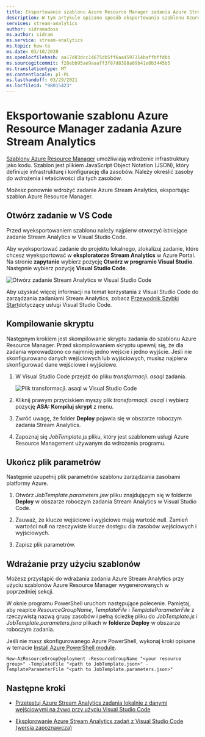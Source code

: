 ```yaml
---
title: Eksportowanie szablonu Azure Resource Manager zadania Azure Stream Analytics
description: W tym artykule opisano sposób eksportowania szablonu Azure Resource Manager dla zadania Azure Stream Analytics.
services: stream-analytics
author: sidramadoss
ms.author: sidram
ms.service: stream-analytics
ms.topic: how-to
ms.date: 03/10/2020
ms.openlocfilehash: aa17d83dcc14675db5ff6aa4597314baffbffdbb
ms.sourcegitcommit: f28ebb95ae9aaaff3f87d8388a09b41e0b3445b5
ms.translationtype: MT
ms.contentlocale: pl-PL
ms.lasthandoff: 03/29/2021
ms.locfileid: "98015423"
---
```

# <a name="export-an-azure-stream-analytics-job-azure-resource-manager-template"></a>Eksportowanie szablonu Azure Resource Manager zadania Azure Stream Analytics

[Szablony Azure Resource Manager](../azure-resource-manager/templates/overview.md) umożliwiają wdrożenie infrastruktury jako kodu. Szablon jest plikiem JavaScript Object Notation (JSON), który definiuje infrastrukturę i konfigurację dla zasobów. Należy określić zasoby do wdrożenia i właściwości dla tych zasobów.

Możesz ponownie wdrożyć zadanie Azure Stream Analytics, eksportując szablon Azure Resource Manager.

## <a name="open-a-job-in-vs-code"></a>Otwórz zadanie w VS Code

Przed wyeksportowaniem szablonu należy najpierw otworzyć istniejące zadanie Stream Analytics w Visual Studio Code. 

Aby wyeksportować zadanie do projektu lokalnego, zlokalizuj zadanie, które chcesz wyeksportować w **eksploratorze Stream Analytics** w Azure Portal. Na stronie **zapytanie** wybierz pozycję **Otwórz w programie Visual Studio**. Następnie wybierz pozycję **Visual Studio Code**.

![Otwórz zadanie Stream Analytics w Visual Studio Code](./media/resource-manager-export/open-job-vs-code.png)

Aby uzyskać więcej informacji na temat korzystania z Visual Studio Code do zarządzania zadaniami Stream Analytics, zobacz [Przewodnik Szybki Start](quick-create-visual-studio-code.md)dotyczący usługi Visual Studio Code.

## <a name="compile-the-script"></a>Kompilowanie skryptu 

Następnym krokiem jest skompilowanie skryptu zadania do szablonu Azure Resource Manager. Przed skompilowaniem skryptu upewnij się, że dla zadania wprowadzono co najmniej jedno wejście i jedno wyjście. Jeśli nie skonfigurowano danych wejściowych lub wyjściowych, musisz najpierw skonfigurować dane wejściowe i wyjściowe.

1. W Visual Studio Code przejdź do pliku *transformacji. asaql* zadania.

   ![Plik transformacji. asaql w Visual Studio Code](./media/resource-manager-export/transformation-asaql.png)

1. Kliknij prawym przyciskiem myszy plik *transformacji. asaql* i wybierz pozycję **ASA: Kompiluj skrypt** z menu.

1. Zwróć uwagę, że folder **Deploy** pojawia się w obszarze roboczym zadania Stream Analytics.

1. Zapoznaj się *JobTemplate.js* pliku, który jest szablonem usługi Azure Resource Management używanym do wdrożenia programu.

## <a name="complete-the-parameters-file"></a>Ukończ plik parametrów

Następnie uzupełnij plik parametrów szablonu zarządzania zasobami platformy Azure.

1. Otwórz *JobTemplate.parameters.jsw* pliku znajdującym się w folderze **Deploy** w obszarze roboczym zadania Stream Analytics w Visual Studio Code.

1. Zauważ, że klucze wejściowe i wyjściowe mają wartość null. Zamień wartości null na rzeczywiste klucze dostępu dla zasobów wejściowych i wyjściowych.

1. Zapisz plik parametrów.

## <a name="deploy-using-templates"></a>Wdrażanie przy użyciu szablonów

Możesz przystąpić do wdrażania zadania Azure Stream Analytics przy użyciu szablonów Azure Resource Manager wygenerowanych w poprzedniej sekcji.

W oknie programu PowerShell uruchom następujące polecenie. Pamiętaj, aby reaplce *ResourceGroupName*, *TemplateFile* i *TemplateParameterFile* z rzeczywistą nazwą grupy zasobów i pełną ścieżkę pliku do *JobTemplate.js* i *JobTemplate.parameters.jsna* plikach w **folderze Deploy** w obszarze roboczym zadania.

Jeśli nie masz skonfigurowanego Azure PowerShell, wykonaj kroki opisane w temacie [Install Azure PowerShell module](/powershell/azure/install-Az-ps).

```azurepowershell
New-AzResourceGroupDeployment -ResourceGroupName "<your resource group>" -TemplateFile "<path to JobTemplate.json>" -TemplateParameterFile "<path to JobTemplate.parameters.json>"
```

## <a name="next-steps"></a>Następne kroki

* [Przetestuj Azure Stream Analytics zadania lokalnie z danymi wejściowymi na żywo przy użyciu Visual Studio Code](visual-studio-code-local-run-live-input.md)

* [Eksplorowanie Azure Stream Analytics zadań z Visual Studio Code (wersja zapoznawcza)](visual-studio-code-explore-jobs.md)